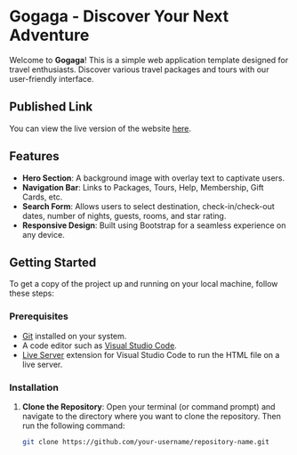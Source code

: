 # Gogaga - Discover Your Next Adventure

Welcome to **Gogaga**! This is a simple web application template designed for travel enthusiasts. Discover various travel packages and tours with our user-friendly interface.

## Published Link

You can view the live version of the website [here](https://gogaganehith.ccbp.tech).

## Features

- **Hero Section**: A background image with overlay text to captivate users.
- **Navigation Bar**: Links to Packages, Tours, Help, Membership, Gift Cards, etc.
- **Search Form**: Allows users to select destination, check-in/check-out dates, number of nights, guests, rooms, and star rating.
- **Responsive Design**: Built using Bootstrap for a seamless experience on any device.

## Getting Started

To get a copy of the project up and running on your local machine, follow these steps:

### Prerequisites

- [Git](https://git-scm.com/) installed on your system.
- A code editor such as [Visual Studio Code](https://code.visualstudio.com/).
- [Live Server](https://marketplace.visualstudio.com/items?itemName=ritwickdey.LiveServer) extension for Visual Studio Code to run the HTML file on a live server.

### Installation

1. **Clone the Repository**: Open your terminal (or command prompt) and navigate to the directory where you want to clone the repository. Then run the following command:

   ```bash
   git clone https://github.com/your-username/repository-name.git
